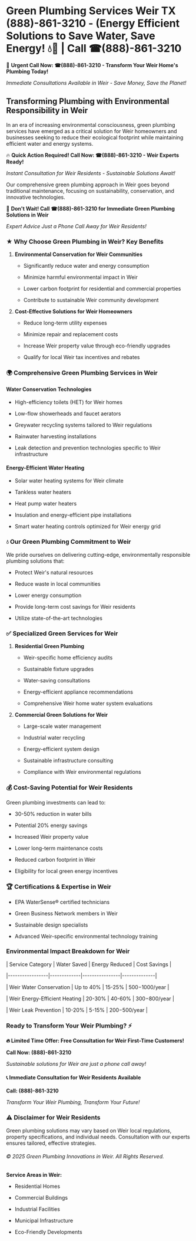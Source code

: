 # Green Plumbing Services Weir TX (888)-861-3210 - (Energy Efficient Solutions to Save Water, Save Energy! 💧🌿 | Call ☎(888)-861-3210

🚨 **Urgent Call Now: ☎(888)-861-3210 - Transform Your Weir Home's Plumbing Today!**
*Immediate Consultations Available in Weir - Save Money, Save the Planet!*

## Transforming Plumbing with Environmental Responsibility in Weir

In an era of increasing environmental consciousness, green plumbing services have emerged as a critical solution for Weir homeowners and businesses seeking to reduce their ecological footprint while maintaining efficient water and energy systems. 

🔥 **Quick Action Required! Call Now: ☎(888)-861-3210 - Weir Experts Ready!**
*Instant Consultation for Weir Residents - Sustainable Solutions Await!*

Our comprehensive green plumbing approach in Weir goes beyond traditional maintenance, focusing on sustainability, conservation, and innovative technologies.

🚨 **Don't Wait! Call ☎(888)-861-3210 for Immediate Green Plumbing Solutions in Weir**
*Expert Advice Just a Phone Call Away for Weir Residents!*

### ★ Why Choose Green Plumbing in Weir? Key Benefits

1. **Environmental Conservation for Weir Communities** 
   - Significantly reduce water and energy consumption
   - Minimize harmful environmental impact in Weir
   - Lower carbon footprint for residential and commercial properties
   - Contribute to sustainable Weir community development

2. **Cost-Effective Solutions for Weir Homeowners** 
   - Reduce long-term utility expenses
   - Minimize repair and replacement costs
   - Increase Weir property value through eco-friendly upgrades
   - Qualify for local Weir tax incentives and rebates

### 🌍 Comprehensive Green Plumbing Services in Weir

#### Water Conservation Technologies
- High-efficiency toilets (HET) for Weir homes
- Low-flow showerheads and faucet aerators
- Greywater recycling systems tailored to Weir regulations
- Rainwater harvesting installations
- Leak detection and prevention technologies specific to Weir infrastructure

#### Energy-Efficient Water Heating
- Solar water heating systems for Weir climate
- Tankless water heaters
- Heat pump water heaters
- Insulation and energy-efficient pipe installations
- Smart water heating controls optimized for Weir energy grid

### 💧 Our Green Plumbing Commitment to Weir

We pride ourselves on delivering cutting-edge, environmentally responsible plumbing solutions that:
- Protect Weir's natural resources
- Reduce waste in local communities
- Lower energy consumption
- Provide long-term cost savings for Weir residents
- Utilize state-of-the-art technologies

### ✅ Specialized Green Services for Weir

1. **Residential Green Plumbing**
   - Weir-specific home efficiency audits
   - Sustainable fixture upgrades
   - Water-saving consultations
   - Energy-efficient appliance recommendations
   - Comprehensive Weir home water system evaluations

2. **Commercial Green Solutions for Weir**
   - Large-scale water management
   - Industrial water recycling
   - Energy-efficient system design
   - Sustainable infrastructure consulting
   - Compliance with Weir environmental regulations

### 💰 Cost-Saving Potential for Weir Residents

Green plumbing investments can lead to:
- 30-50% reduction in water bills
- Potential 20% energy savings
- Increased Weir property value
- Lower long-term maintenance costs
- Reduced carbon footprint in Weir
- Eligibility for local green energy incentives

### 🏆 Certifications & Expertise in Weir

- EPA WaterSense® certified technicians
- Green Business Network members in Weir
- Sustainable design specialists
- Advanced Weir-specific environmental technology training

### Environmental Impact Breakdown for Weir

| Service Category | Water Saved | Energy Reduced | Cost Savings |
|-----------------|-------------|----------------|--------------|
| Weir Water Conservation | Up to 40% | 15-25% | $500-$1000/year |
| Weir Energy-Efficient Heating | 20-30% | 40-60% | $300-$800/year |
| Weir Leak Prevention | 10-20% | 5-15% | $200-$500/year |

### Ready to Transform Your Weir Plumbing? ⚡

**🔥 Limited Time Offer: Free Consultation for Weir First-Time Customers!**

**Call Now: (888)-861-3210**
*Sustainable solutions for Weir are just a phone call away!*

#### 📞 Immediate Consultation for Weir Residents Available

**Call: (888)-861-3210**
*Transform Your Weir Plumbing, Transform Your Future!*

### ⚠️ Disclaimer for Weir Residents

Green plumbing solutions may vary based on Weir local regulations, property specifications, and individual needs. Consultation with our experts ensures tailored, effective strategies.

###### © 2025 Green Plumbing Innovations in Weir. All Rights Reserved.

**Service Areas in Weir:** 
- Residential Homes
- Commercial Buildings
- Industrial Facilities
- Municipal Infrastructure
- Eco-Friendly Developments